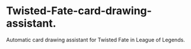 # Twisted-Fate-card-drawing-assistant.
Automatic card drawing assistant for Twisted Fate in League of Legends.
